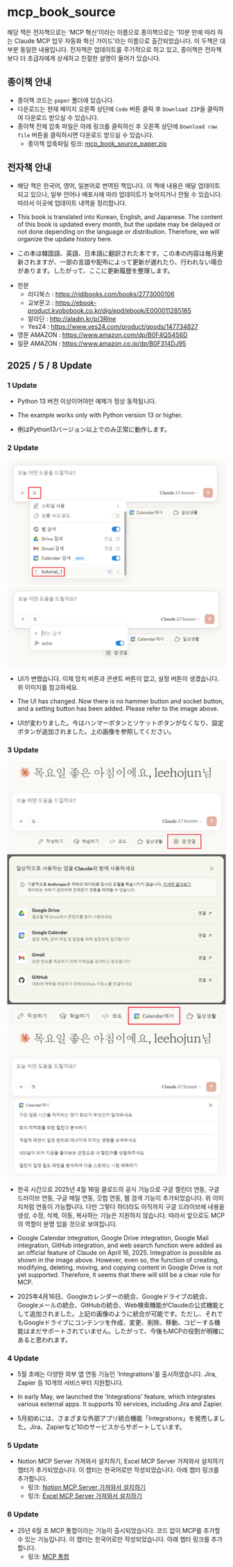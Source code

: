 # mcp_book_source

해당 책은 전자책으로는 'MCP 혁신'이라는 이름으로 종이책으로는 '10분 만에 따라 하는 Claude MCP 업무 자동화 혁신 가이드'라는 이름으로 출간되었습니다. 이 두책은 대부분 동일한 내용입니다. 전자책은 업데이트를 주기적으로 하고 있고, 종이책은 전자책보다 더 초급자에게 상세하고 친절한 설명이 들어가 있습니다.

## 종이책 안내

* 종이책 코드는 `paper` 폴더에 있습니다.
* 다운로드는 현재 페이지 오른쪽 상단에 `Code` 버튼 클릭 후 `Download ZIP`을 클릭하여 다운로드 받으실 수 있습니다.
* 종이책 전체 압축 파일은 아래 링크를 클릭하신 후 오른쪽 상단에 `Download raw file` 버튼을 클릭하시면 다운로드 받으실 수 있습니다.
    * 종이책 압축파일 링크: [mcp_book_source_paper.zip](https://github.com/weniv/mcp_book_source/blob/main/paper.zip)

## 전자책 안내

* 해당 책은 한국어, 영어, 일본어로 번역된 책입니다. 이 책에 내용은 매달 업데이트 되고 있으나, 일부 언어나 배포사에 따라 업데이트가 늦어지거나 안될 수 있습니다. 따라서 이곳에 업데이트 내역을 정리합니다.

* This book is translated into Korean, English, and Japanese. The content of this book is updated every month, but the update may be delayed or not done depending on the language or distribution. Therefore, we will organize the update history here.

* この本は韓国語、英語、日本語に翻訳された本です。この本の内容は毎月更新されますが、一部の言語や配布によって更新が遅れたり、行われない場合があります。したがって、ここに更新履歴を整理します。

- 한문
   - 리디북스 : https://ridibooks.com/books/2773000106
   - 교보문고 : https://ebook-product.kyobobook.co.kr/dig/epd/ebook/E000011285165
   - 알라딘 : http://aladin.kr/p/3RIne
   - Yes24 : https://www.yes24.com/product/goods/147734827
- 영문 AMAZON : https://www.amazon.com/dp/B0F4QS4S6D
- 일문 AMAZON : https://www.amazon.co.jp/dp/B0F314DJ95

## 2025 / 5 / 8 Update

### 1 Update

* Python 13 버전 이상이어야만 예제가 정상 동작됩니다.

* The example works only with Python version 13 or higher.

* 例はPython13バージョン以上でのみ正常に動作します。

### 2 Update

![](./resource/images/설정1.png)
![](./resource/images/설정2.png)

* UI가 변했습니다. 이제 망치 버튼과 콘센트 버튼이 없고, 설정 버튼이 생겼습니다. 위 이미지를 참고하세요.

* The UI has changed. Now there is no hammer button and socket button, and a setting button has been added. Please refer to the image above.

* UIが変わりました。今はハンマーボタンとソケットボタンがなくなり、設定ボタンが追加されました。上の画像を参照してください。

### 3 Update

![](./resource/images/연동1.png)
![](./resource/images/연동2.png)
![](./resource/images/연동3.png)
![](./resource/images/연동4.png)

* 한국 시간으로 2025년 4월 16일 클로드의 공식 기능으로 구글 캘린더 연동, 구글 드라이브 연동, 구글 메일 연동, 깃헙 연동, 웹 검색 기능이 추가되었습니다. 위 이미지처럼 연동이 가능합니다. 다만 그렇다 하더라도 아직까지 구글 드라이브에 내용을 생성, 수정, 삭제, 이동, 복사하는 기능은 지원하지 않습니다. 따라서 앞으로도 MCP의 역할이 분명 있을 것으로 보여집니다.

* Google Calendar integration, Google Drive integration, Google Mail integration, GitHub integration, and web search function were added as an official feature of Claude on April 16, 2025. Integration is possible as shown in the image above. However, even so, the function of creating, modifying, deleting, moving, and copying content in Google Drive is not yet supported. Therefore, it seems that there will still be a clear role for MCP.

* 2025年4月16日、Googleカレンダーの統合、Googleドライブの統合、Googleメールの統合、GitHubの統合、Web検索機能がClaudeの公式機能として追加されました。上記の画像のように統合が可能です。ただし、それでもGoogleドライブにコンテンツを作成、変更、削除、移動、コピーする機能はまだサポートされていません。したがって、今後もMCPの役割が明確にあると思われます。

### 4 Update

* 5월 초에는 다양한 외부 앱 연동 기능인 'Integrations'를 출시하였습니다. Jira, Zapier 등 10개의 서비스부터 지원합니다.

* In early May, we launched the 'Integrations' feature, which integrates various external apps. It supports 10 services, including Jira and Zapier.

* 5月初めには、さまざまな外部アプリ統合機能「Integrations」を発売しました。Jira、Zapierなど10のサービスからサポートしています。


### 5 Update

* Notion MCP Server 가져와서 설치하기, Excel MCP Server 가져와서 설치하기 챕터가 추가되었습니다. 이 챕터는 한국어로만 작성되었습니다. 아래 챕터 링크를 추가합니다.
    * 링크: [Notion MCP Server 가져와서 설치하기](https://paullabworkspace.notion.site/4-1-Notion-MCP-Server-1edebf76ee8a8001a12ffe15d67b1b23?pvs=4)
    * 링크: [Excel MCP Server 가져와서 설치하기](https://paullabworkspace.notion.site/4-2-Excel-MCP-Server-1edebf76ee8a80debf15c6ee230c3ca6?pvs=4)


### 6 Update
* 25년 6월 초 MCP 통합이라는 기능이 출시되었습니다. 코드 없이 MCP를 추가할 수 있는 기능입니다. 이 챕터는 한국어로만 작성되었습니다. 아래 챕터 링크를 추가합니다.
    * 링크: [MCP 통합](https://paullabworkspace.notion.site/MCP-20bebf76ee8a8078afc0ed36439ea00c?source=copy_link)